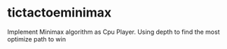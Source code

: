 # tictactoeminimax
Implement Minimax algorithm as Cpu Player.
Using depth to find the most optimize path to win
